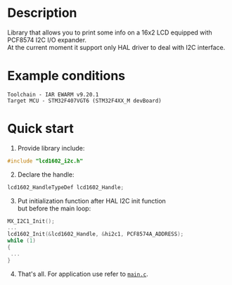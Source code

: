 # Description
Library that allows you to print some info on a 16x2 LCD equipped with PCF8574 I2C I/O expander.  
At the current moment it support only HAL driver to deal with I2C interface.

# Example conditions
`Toolchain - IAR EWARM v9.20.1`  
`Target MCU - STM32F407VGT6 (STM32F4XX_M devBoard)`  

# Quick start
1) Provide library include:
```C
#include "lcd1602_i2c.h"
```
2) Declare the handle:
```C
lcd1602_HandleTypeDef lcd1602_Handle;
```
3) Put initialization function after HAL I2C init function    
but before the main loop:
```C
MX_I2C1_Init();
...
lcd1602_Init(&lcd1602_Handle, &hi2c1, PCF8574A_ADDRESS);
while (1)
{
 ...
}
```
4) That's all. For application use refer to [`main.c`](./Core/Src/main.c).
